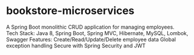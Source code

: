 # bookstore-microservices
A Spring Boot monolithic CRUD application for managing employees.  
Tech Stack: Java 8, Spring Boot, Spring MVC, Hibernate, MySQL, Lombok, Swagger 
Features:  Create/Read/Update/Delete employee data  Global exception handling  Secure with Spring Security and JWT
